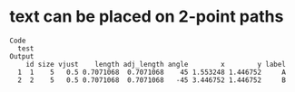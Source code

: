 # text can be placed on 2-point paths

    Code
      test
    Output
        id size vjust    length adj_length angle        x        y label
      1  1    5   0.5 0.7071068  0.7071068    45 1.553248 1.446752     A
      2  2    5   0.5 0.7071068  0.7071068   -45 3.446752 1.446752     B

